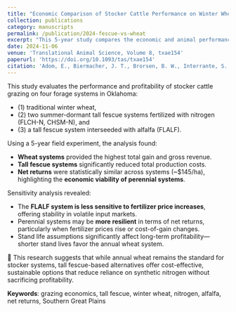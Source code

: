 ```yaml
---
title: "Economic Comparison of Stocker Cattle Performance on Winter Wheat vs. Summer-Dormant Tall Fescue with Nitrogen or Interseeded Alfalfa in the Southern Great Plains"
collection: publications
category: manuscripts
permalink: /publication/2024-fescue-vs-wheat
excerpt: "This 5-year study compares the economic and animal performance outcomes of stocker cattle grazing systems using winter wheat and three tall fescue-based systems in south-central Oklahoma. Results show that while wheat systems produce greater total gain and gross revenue, tall fescue systems offer cost savings and comparable net returns, suggesting their viability as an alternative forage strategy."
date: 2024-11-06
venue: 'Translational Animal Science, Volume 8, txae154'
paperurl: 'https://doi.org/10.1093/tas/txae154'
citation: 'Adom, E., Biermacher, J. T., Brorsen, B. W., Interrante, S. M., Lambert, D. M., & Butler, T. J. (2024). Economic comparison of stocker cattle performance on winter wheat vs. summer-dormant tall fescue with nitrogen or interseeded alfalfa in the Southern Great Plains. <i>Translational Animal Science</i>, 8, txae154. https://doi.org/10.1093/tas/txae154'
---
```


This study evaluates the performance and profitability of stocker cattle grazing on four forage systems in Oklahoma:  
- (1) traditional winter wheat,  
- (2) two summer-dormant tall fescue systems fertilized with nitrogen (FLCH-N, CHSM-N), and  
- (3) a tall fescue system interseeded with alfalfa (FLALF).  

Using a 5-year field experiment, the analysis found:
- **Wheat systems** provided the highest total gain and gross revenue.
- **Tall fescue systems** significantly reduced total production costs.
- **Net returns** were statistically similar across systems (~$145/ha), highlighting the **economic viability of perennial systems**.

Sensitivity analysis revealed:
- The **FLALF system is less sensitive to fertilizer price increases**, offering stability in volatile input markets.
- Perennial systems may be **more resilient** in terms of net returns, particularly when fertilizer prices rise or cost-of-gain changes.
- Stand life assumptions significantly affect long-term profitability—shorter stand lives favor the annual wheat system.

📌 This research suggests that while annual wheat remains the standard for stocker systems, tall fescue-based alternatives offer cost-effective, sustainable options that reduce reliance on synthetic nitrogen without sacrificing profitability.

**Keywords**: grazing economics, tall fescue, winter wheat, nitrogen, alfalfa, net returns, Southern Great Plains
